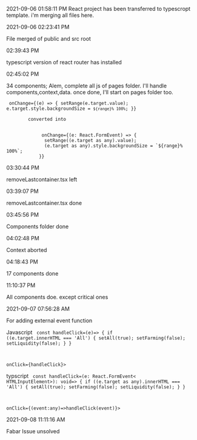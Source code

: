 2021-09-06 01:58:11 PM
React project has been transferred to typescropt template. i'm merging all files here.

2021-09-06 02:23:41 PM

File merged of public and src root

02:39:43 PM

typescript version of react router has installed

02:45:02 PM

34 components; Alem, complete all js of pages folder. I'll handle components,context,data. once done, I'll start on pages folder too.


<code> onChange={(e) => {
              setRange(e.target.value);
              e.target.style.backgroundSize = `${range}% 100%`;
            }} </code>

            converted into 
<code>
             onChange={(e: React.FormEvent<HTMLInputElement>) => {
              setRange((e.target as any).value);
              (e.target as any).style.backgroundSize = `${range}% 100%`;
            }}
</code>


03:30:44 PM

removeLastcontainer.tsx left

03:39:07 PM


removeLastcontainer.tsx done


03:45:56 PM

Components folder done


04:02:48 PM

Context aborted

04:18:43 PM

17 components done

11:10:37 PM

All components doe. except critical ones


2021-09-07 07:56:28 AM

For adding external event function

Javascript
<code>
const handleClick=(e)=> {
    if ((e.target.innerHTML === 'All') {
      setAll(true);
      setFarming(false);
      setLiquidity(false);
    }
  }

  onClick={handleClick}>
  </code>

typscript
<code>
const handleClick=(e: React.FormEvent< HTMLInputElement>): void=> {
    if ((e.target as any).innerHTML === 'All') {
      setAll(true);
      setFarming(false);
      setLiquidity(false);
    }
  }



onClick={(event:any)=>handleClick(event)}>
</code>



2021-09-08 11:11:16 AM

Fabar Issue unsolved